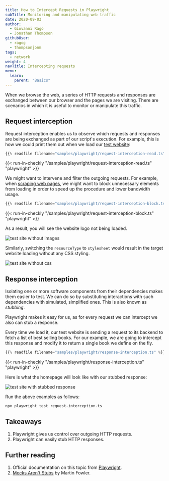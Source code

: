 ```yaml
---
title: How to Intercept Requests in Playwright
subTitle: Monitoring and manipulating web traffic
date: 2020-09-03
author:
  - Giovanni Rago
  - Jonathan Thompson
githubUser:
  - ragog
  - thompsonjonm
tags:
  - network
weight: 4
navTitle: Intercepting requests
menu:
  learn:
    parent: "Basics"
---
```


When we browse the web, a series of HTTP requests and responses are exchanged between our browser and the pages we are visiting. There are scenarios in which it is useful to monitor or manipulate this traffic.

<!-- more -->

## Request interception

Request interception enables us to observe which requests and responses are being exchanged as part of our script's execution. For example, this is how we could print them out when we load our [test website](https://danube-web.shop/):

```ts
{{% readfile filename="samples/playwright/request-interception-read.ts" %}}
```
{{< run-in-checkly "/samples/playwright/request-interception-read.ts" "playwright"  >}}


We might want to intervene and filter the outgoing requests. For example, when [scraping web pages](/learn/playwright/web-scraping/), we might want to block unnecessary elements from loading in order to speed up the procedure and lower bandwidth usage.

```ts {hl_lines=["6-7"]}
{{% readfile filename="samples/playwright/request-interception-block.ts" %}}
```
{{< run-in-checkly "/samples/playwright/request-interception-block.ts" "playwright"  >}}

 As a result, you will see the website logo not being loaded.

 ![test site without images](/samples/images/request-interception-image.png)

 Similarly, switching the `resourceType` to `stylesheet` would result in the target website loading without any CSS styling.

 ![test site without css](/samples/images/request-interception-css.png)

## Response interception

Isolating one or more software components from their dependencies makes them easier to test. We can do so by substituting interactions with such dependencies with simulated, simplified ones. This is also known as _stubbing_.

Playwright makes it easy for us, as for every request we can intercept we also can stub a response.

Every time we load it, our test website is sending a request to its backend to fetch a list of best selling books. For our example, we are going to intercept this response and modify it to return a single book we define on the fly.

```ts {hl_lines=[18,19]}
{{% readfile filename="samples/playwright/response-interception.ts" %}}
```
{{< run-in-checkly "/samples/playwright/response-interception.ts" "playwright"  >}}

Here is what the homepage will look like with our stubbed response:

![test site with stubbed response](/samples/images/response-interception.png)

Run the above examples as follows:
```bash
npx playwright test request-interception.ts
```

## Takeaways

1. Playwright gives us control over outgoing HTTP requests.
2. Playwright can easily stub HTTP responses.

## Further reading

1. Official documentation on this topic from [Playwright](https://playwright.dev/docs/network).
2. [Mocks Aren't Stubs](https://martinfowler.com/articles/mocksArentStubs.html) by Martin Fowler.
